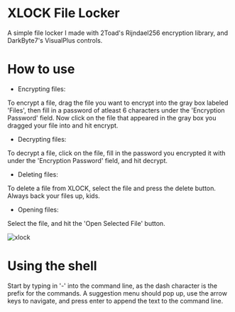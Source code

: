 # XLOCK File Locker
A simple file locker I made with 2Toad's Rijndael256 encryption library, and DarkByte7's VisualPlus controls.
# How to use 
- Encrypting files:

To encrypt a file, drag the file you want to encrypt into the gray box labeled 'Files', then fill in a password of atleast 6 characters under the 'Encryption Password' field. Now click on the file that appeared in the gray box you dragged your file into and hit encrypt.
- Decrypting files:

To decrypt a file, click on the file, fill in the password you encrypted it with under the 'Encryption Password' field, and hit decrypt. 
- Deleting files:

To delete a file from XLOCK, select the file and press the delete button. Always back your files up, kids.
- Opening files:

Select the file, and hit the 'Open Selected File' button.

![xlock](https://user-images.githubusercontent.com/39781618/50059249-008da000-014a-11e9-81c5-a7d93e7f7689.PNG)

# Using the shell
Start by typing in '-' into the command line, as the dash character is the prefix for the commands. A suggestion menu should pop up, use the arrow keys to navigate, and press enter to append the text to the command line. 

